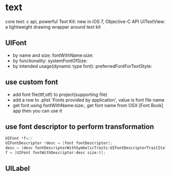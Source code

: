 # text
core text: c api, powerful
Text Kit: new in iOS 7, Objective-C API
UITextView: a lightweight drawing wrapper around text kit

## UIFont
- by name and size:  fontWithName:size:
- by functionality: systemFontOfSize:
- by intended usage(dynamic type font): preferredFontForTextStyle:

## use custom font
- add font file(ttf,otf) to project(supporting file)
- add a row to .plist 'Fonts provided by application', value is font file name
- get font using fontWithName:size:, get font name from OSX [Font Book] app
then you can use it

## use font descriptor to perform transformation
``` objective-c
UIFont *f=//
UIFontDescriptor *desc = [font fontDescriptor];
desc = [desc fontDescriptorWithSymbolicTraits:UIFontDescriptorTraitItalic];
f = [UIFont fontWithDescriptor:desc size:0];
```

## UILabel
